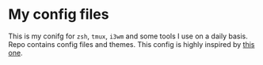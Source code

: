 # My config files

This is my conifg for `zsh`, `tmux`, `i3wm` and some tools I use on a daily basis. Repo contains config files and themes. This config is highly inspired by [this one](https://github.com/mijicd/dotfiles).
